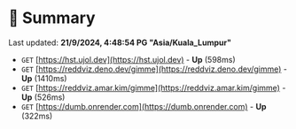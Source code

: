 # 📖 Summary
Last updated: **21/9/2024, 4:48:54 PG "Asia/Kuala_Lumpur"**

- `GET` [https://hst.ujol.dev](https://hst.ujol.dev) - **Up** (598ms)
- `GET` [https://reddviz.deno.dev/gimme](https://reddviz.deno.dev/gimme) - **Up** (1410ms)
- `GET` [https://reddviz.amar.kim/gimme](https://reddviz.amar.kim/gimme) - **Up** (526ms)
- `GET` [https://dumb.onrender.com](https://dumb.onrender.com) - **Up** (322ms)
